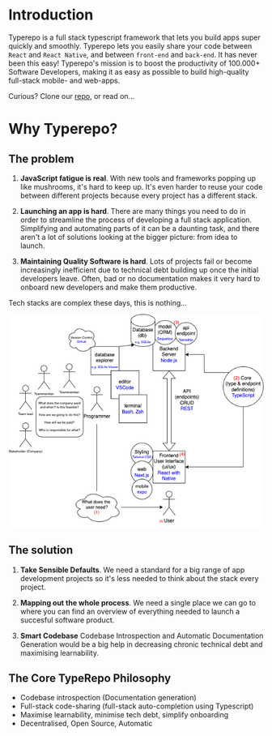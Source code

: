 # Introduction

Typerepo is a full stack typescript framework that lets you build apps super quickly and smoothly. Typerepo lets you easily share your code between `React` and `React Native`, and between `front-end` and `back-end`. It has never been this easy! Typerepo's mission is to boost the productivity of 100.000+ Software Developers, making it as easy as possible to build high-quality full-stack mobile- and web-apps.

Curious? Clone our [repo](https://github.com/CodeFromAnywhere/typerepo), or read on...

# Why Typerepo?

## The problem

1. **JavaScript fatigue is real**. With new tools and frameworks popping up like mushrooms, it's hard to keep up. It's even harder to reuse your code between different projects because every project has a different stack.

2. **Launching an app is hard**. There are many things you need to do in order to streamline the process of developing a full stack application. Simplifying and automating parts of it can be a daunting task, and there aren't a lot of solutions looking at the bigger picture: from idea to launch.

3. **Maintaining Quality Software is hard**. Lots of projects fail or become increasingly inefficient due to technical debt building up once the initial developers leave. Often, bad or no documentation makes it very hard to onboard new developers and make them productive.

Tech stacks are complex these days, this is nothing...

![](./overview.png)

## The solution

1. **Take Sensible Defaults**. We need a standard for a big range of app development projects so it's less needed to think about the stack every project.

2. **Mapping out the whole process**. We need a single place we can go to where you can find an overview of everything needed to launch a succesful software product.

3. **Smart Codebase** Codebase Introspection and Automatic Documentation Generation would be a big help in decreasing chronic technical debt and maximising learnability.

## The Core TypeRepo Philosophy

- Codebase introspection (Documentation generation)
- Full-stack code-sharing (full-stack auto-completion using Typescript)
- Maximise learnability, minimise tech debt, simplify onboarding
- Decentralised, Open Source, Automatic
